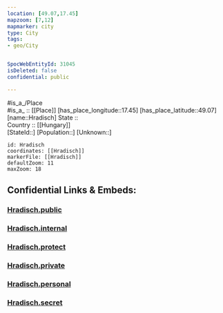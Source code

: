 ```yaml
---
location: [49.07,17.45] 
mapzoom: [7,12] 
mapmarker: city 
type: City
tags:
- geo/City


SpocWebEntityId: 31045
isDeleted: false
confidential: public

---
```

#is_a_/Place  
#is_a_ :: [[Place]] 
[has_place_longitude::17.45] 
[has_place_latitude::49.07] 
[name::Hradisch] 
State ::  
Country :: [[Hungary]]  
[StateId::] 
[Population::] 
[Unknown::] 


```leaflet
id: Hradisch
coordinates: [[Hradisch]] 
markerFile: [[Hradisch]] 
defaultZoom: 11 
maxZoom: 18
```


## Confidential Links & Embeds: 

### [Hradisch.public](/_public/\Earth\Continent\Europe\Europe~Central\Czech_Republic\regions~Czech_Republic\Zlínský\CityHradisch.public.md) 

### [Hradisch.internal](/_internal/\Earth\Continent\Europe\Europe~Central\Czech_Republic\regions~Czech_Republic\Zlínský\CityHradisch.internal.md) 

### [Hradisch.protect](/_protect/\Earth\Continent\Europe\Europe~Central\Czech_Republic\regions~Czech_Republic\Zlínský\CityHradisch.protect.md) 

### [Hradisch.private](/_private/\Earth\Continent\Europe\Europe~Central\Czech_Republic\regions~Czech_Republic\Zlínský\CityHradisch.private.md) 

### [Hradisch.personal](/_personal/\Earth\Continent\Europe\Europe~Central\Czech_Republic\regions~Czech_Republic\Zlínský\CityHradisch.personal.md) 

### [Hradisch.secret](/_secret/\Earth\Continent\Europe\Europe~Central\Czech_Republic\regions~Czech_Republic\Zlínský\CityHradisch.secret.md)

